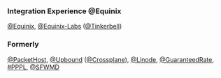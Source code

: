 ### Integration Experience @Equinix

[@Equinix](https://github.com/equinix), [@Equinix-Labs](https://github.com/equinix-labs) ([@Tinkerbell](https://github.com/tinkerbell))

### Formerly

[@PacketHost](https://github.com/packethost), [@Upbound](https://github.com/upbound) ([@Crossplane](https://github.com/crossplane)), [@Linode](https://github.com/linode), [@GuaranteedRate](https://github.com/guaranteedrate), [#PPPL](https://github.com/topics/pppl), [@SFWMD](https://github.com/sfwmd)
<!--
**displague/displague** is a ✨ _special_ ✨ repository because its `README.md` (this file) appears on your GitHub profile.

Here are some ideas to get you started:

- 🔭 I’m currently working on ...
- 🌱 I’m currently learning ...
- 👯 I’m looking to collaborate on ...
- 🤔 I’m looking for help with ...
- 💬 Ask me about ...
- 📫 How to reach me: ...
- 😄 Pronouns: ...
- ⚡ Fun fact: ...
-->

